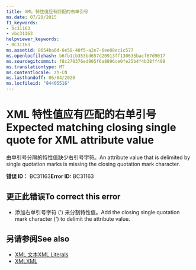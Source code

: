 ```yaml
---
title: XML 特性值应有匹配的右单引号
ms.date: 07/20/2015
f1_keywords:
- bc31163
- vbc31163
helpviewer_keywords:
- BC31163
ms.assetid: 8654ba6d-8e58-40f5-a2e7-6ee08ec1c577
ms.openlocfilehash: b6fb1cb353bd657d20913ff130635bacf67d9017
ms.sourcegitcommit: f8c270376ed905f6a8896ce0fe25b4f4b38ff498
ms.translationtype: MT
ms.contentlocale: zh-CN
ms.lasthandoff: 06/04/2020
ms.locfileid: "84405516"
---
```

# <a name="expected-matching-closing-single-quote-for-xml-attribute-value"></a><span data-ttu-id="46e5a-102">XML 特性值应有匹配的右单引号</span><span class="sxs-lookup"><span data-stu-id="46e5a-102">Expected matching closing single quote for XML attribute value</span></span>
<span data-ttu-id="46e5a-103">由单引号分隔的特性值缺少右引号字符。</span><span class="sxs-lookup"><span data-stu-id="46e5a-103">An attribute value that is delimited by single quotation marks is missing the closing quotation mark character.</span></span>  
  
 <span data-ttu-id="46e5a-104">**错误 ID：** BC31163</span><span class="sxs-lookup"><span data-stu-id="46e5a-104">**Error ID:** BC31163</span></span>  
  
## <a name="to-correct-this-error"></a><span data-ttu-id="46e5a-105">更正此错误</span><span class="sxs-lookup"><span data-stu-id="46e5a-105">To correct this error</span></span>  
  
- <span data-ttu-id="46e5a-106">添加右单引号字符 (') 来分割特性值。</span><span class="sxs-lookup"><span data-stu-id="46e5a-106">Add the closing single quotation mark character (') to delimit the attribute value.</span></span>  
  
## <a name="see-also"></a><span data-ttu-id="46e5a-107">另请参阅</span><span class="sxs-lookup"><span data-stu-id="46e5a-107">See also</span></span>

- [<span data-ttu-id="46e5a-108">XML 文本</span><span class="sxs-lookup"><span data-stu-id="46e5a-108">XML Literals</span></span>](../language-reference/xml-literals/index.md)
- [<span data-ttu-id="46e5a-109">XML</span><span class="sxs-lookup"><span data-stu-id="46e5a-109">XML</span></span>](../programming-guide/language-features/xml/index.md)
